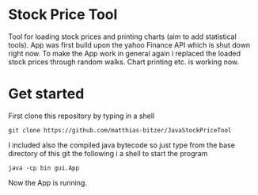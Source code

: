 # Stock Price Tool
Tool for loading stock prices and printing charts (aim to add statistical tools). App was first build upon the yahoo Finance API which is shut down right now. To make the App work in general again i replaced the loaded stock prices through random walks. Chart printing etc. is working now.

# Get started
First clone this repository by typing in a shell

    git clone https://github.com/matthias-bitzer/JavaStockPriceTool

I included also the compiled java bytecode so just type from the base directory of this git the following i a shell to start the program

    java -cp bin gui.App

Now the App is running.


